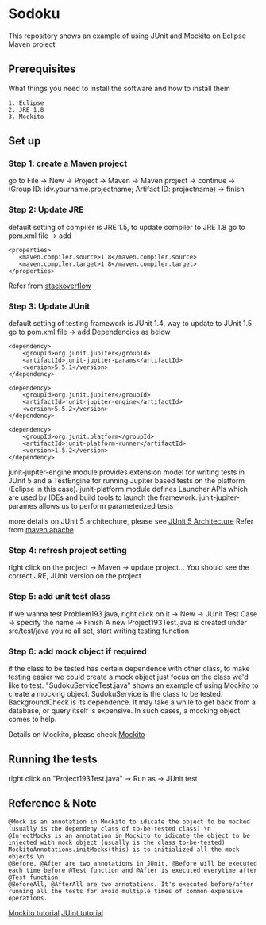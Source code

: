 # Sodoku

This repository shows an example of using JUnit and Mockito on Eclipse Maven project

## Prerequisites

What things you need to install the software and how to install them

```
1. Eclipse
2. JRE 1.8
3. Mockito
```

## Set up
### Step 1: create a Maven project
go to File -> New -> Project -> Maven -> Maven project -> continue -> (Group ID: idv.yourname.projectname; Artifact ID: projectname) -> finish


### Step 2: Update JRE
default setting of compiler is JRE 1.5, to update compiler to JRE 1.8
go to pom.xml file -> add 
``` 
<properties>
   <maven.compiler.source>1.8</maven.compiler.source>
   <maven.compiler.target>1.8</maven.compiler.target>
</properties>
```
Refer from [stackoverflow](https://stackoverflow.com/questions/28509928/java-version-automatically-change-to-java-1-5-after-maven-update)

### Step 3: Update JUnit
default setting of testing framework is JUnit 1.4, way to update to JUnit 1.5
go to pom.xml file -> add Dependencies as below
```
<dependency>
    <groupId>org.junit.jupiter</groupId>
    <artifactId>junit-jupiter-params</artifactId>
    <version>5.5.1</version>
</dependency>
    
<dependency>
    <groupId>org.junit.jupiter</groupId>
    <artifactId>junit-jupiter-engine</artifactId>
    <version>5.5.2</version>
</dependency>

<dependency>
    <groupId>org.junit.platform</groupId>
    <artifactId>junit-platform-runner</artifactId>
    <version>1.5.2</version>
</dependency>
``` 

junit-jupiter-engine module provides extension model for writing tests in JUnit 5 and a TestEngine for running Jupiter based tests on the platform (Eclipse in this case).
junit-platform module defines Launcher APIs which are used by IDEs and build tools to launch the framework.
junit-jupiter-parames allows us to perform parameterized tests

more details on JUnit 5 architechure, please see [JUnit 5 Architecture](https://blog.codefx.org/design/architecture/junit-5-architecture-jupiter/)
Refer from [maven apache](https://maven.apache.org/surefire/maven-surefire-plugin/examples/junit-platform.html)

### Step 4: refresh project setting
right click on the project -> Maven -> update project...
You should see the correct JRE, JUnit version on the project

### Step 5: add unit test class
If we wanna test Problem193.java, right click on it -> New -> JUnit Test Case -> specify the name -> Finish
A new Project193Test.java is created under src/test/java
you're all set, start writing testing function

### Step 6: add mock object if required
if the class to be tested has certain dependence with other class, to make testing easier we could create a mock object
just focus on the class we'd like to test.
"SudokuServiceTest.java" shows an example of using Mockito to create a mocking object. SudokuService is the class to be tested. BackgroundCheck is its dependence. It may take a while to get back from a database, or query itself is expensive. In such cases, a mocking object comes to help.

Details on Mockito, please check [Mockito](https://javadoc.io/static/org.mockito/mockito-core/3.1.0/org/mockito/Mockito.html)

## Running the tests

right click on "Project193Test.java" -> Run as -> JUnit test

## Reference & Note
```
@Mock is an annotation in Mockito to idicate the object to be mocked (usually is the dependeny class of to-be-tested class) \n
@InjectMocks is an annotation in Mockito to idicate the object to be injected with mock object (usually is the class to-be-tested) MockitoAnnotations.initMocks(this) is to initialized all the mock objects \n
@Before, @After are two annotations in JUnit, @Before will be executed each time before @Test function and @After is executed everytime after @Test function
@BeforeAll, @AfterAll are two annotations. It's executed before/after running all the tests for avoid multiple times of common expensive operations.
```

[Mockito tutorial](https://dzone.com/articles/a-guide-to-mocking-with-mockito)
[JUint tutorial](https://www.baeldung.com/junit-before-beforeclass-beforeeach-beforeall)



